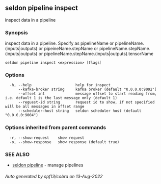 ## seldon pipeline inspect

inspect data in a pipeline

### Synopsis

inspect data in a pipeline. Specify as pipelineName or pipelineName.(inputs|outputs) or  pipeineName.stepName or pipelineName.stepName.(inputs|outputs) or pipelineName.stepName.(inputs|outputs).tensorName

```
seldon pipeline inspect <expression> [flags]
```

### Options

```
  -h, --help                    help for inspect
      --kafka-broker string     kafka broker (default "0.0.0.0:9092")
      --offset int              message offset to start reading from, i.e. default 1 is the last message only (default 1)
      --request-id string       request id to show, if not specified will be all messages in offset range
      --scheduler-host string   seldon scheduler host (default "0.0.0.0:9004")
```

### Options inherited from parent commands

```
  -r, --show-request    show request
  -o, --show-response   show response (default true)
```

### SEE ALSO

* [seldon pipeline](seldon_pipeline.md)	 - manage pipelines

###### Auto generated by spf13/cobra on 13-Aug-2022
